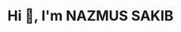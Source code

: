 <h1> Hi 👋, I'm NAZMUS SAKIB </h1>
<P style="text-align:left;> - 👋 Hi, I’m @sm-nazmus-sakib </P>
- 👀 I’m interested in MERN stack developer.
- 🌱 I’m currently learning JavaScript.
- 💞️ I’m looking to collaborate on GitHub.
- 📫 How to reach me linkedin - @smnazmussakib
<p> <img align="right" src="https://github.com/sm-nazmus-sakib/sm-nazmus-sakib/blob/main/developer.gif" alt="developer" width="500px" style="max-width: 100%;" > </p>

<!---
sm-nazmus-sakib/sm-nazmus-sakib is a ✨ special ✨ repository because its `README.md` (this file) appears on your GitHub profile.
You can click the Preview link to take a look at your changes.
--->
